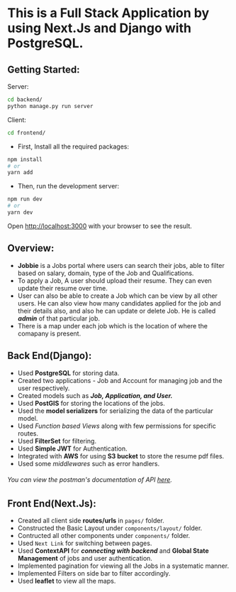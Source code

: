 # This is a Full Stack Application by using Next.Js and Django with PostgreSQL.

## Getting Started:
Server:
```bash 
cd backend/
python manage.py run server
```
Client:
```bash
cd frontend/
```
- First, Install all the required packages:
```bash
npm install
# or
yarn add
```

- Then, run the development server:
```bash
npm run dev
# or
yarn dev
```

Open [http://localhost:3000](http://localhost:3000) with your browser to see the result.

## Overview:
- **Jobbie** is a Jobs portal where users can search their jobs, able to filter based on salary, domain, type of the Job and Qualifications.
- To apply a Job, A user should upload their resume. They can even update their resume over time.
- User can also be able to create a Job which can be view by all other users. He can also view how many candidates applied for the job and their details also, and also he can update or delete Job. He is called ***admin*** of that particular job.
- There is a map under each job which is the location of where the comapany is present.

## Back End(Django):
- Used **PostgreSQL** for storing data.
- Created two applications - Job and Account for managing job and the user respectively.
- Created models such as ***Job, Application, and User.***
- Used **PostGIS** for storing the locations of the jobs.
- Used the **model serializers** for serializing the data of the particular model.
- Used *Function based Views* along with few permissions for specific routes.
- Used **FilterSet** for filtering.
- Used **Simple JWT** for Authentication.
- Integrated with **AWS** for using **S3 bucket** to store the resume pdf files.
- Used some *middlewares* such as error handlers.
###### You can view the postman's documentation of API [here](https://documenter.getpostman.com/view/21503860/2s8Z73yAyV).

## Front End(Next.Js):
- Created all client side **routes/urls** in `pages/` folder.
- Constructed the Basic Layout under `components/layout/` folder.
- Contructed all other components under `components/` folder.
- Used `Next Link` for switching between pages.
- Used **ContextAPI** for ***connecting with backend*** and **Global State Management** of jobs and user authentication.
- Implemented pagination for viewing all the Jobs in a systematic manner.
- Implemented Filters on side bar to filter accordingly.
- Used **leaflet** to view all the maps.
